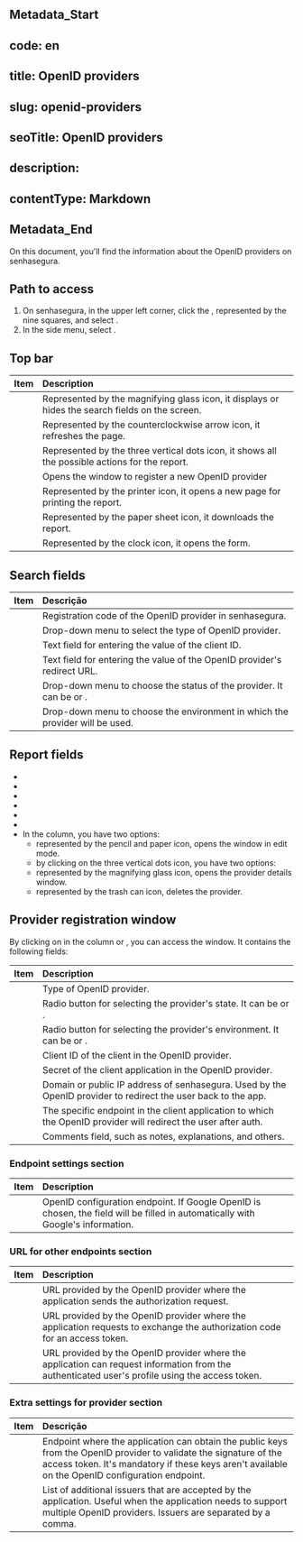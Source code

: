 ## Metadata_Start 
## code: en
## title: OpenID providers 
## slug: openid-providers 
## seoTitle: OpenID providers 
## description:  
## contentType: Markdown 
## Metadata_End
On this document, you'll find the information about the OpenID providers on senhasegura.

## Path to access

1. On senhasegura, in the upper left corner, click the , represented by the nine squares, and select .  
2. In the side menu, select .

## Top bar

| Item  | Description |
| :---- | :---- |
|  | Represented by the magnifying glass icon, it displays or hides the search fields on the screen. |
|  | Represented by the counterclockwise arrow icon, it refreshes the page. |
|  | Represented by the three vertical dots icon, it shows all the possible actions for the report. |
|  | Opens the  window to register a new OpenID provider |
|  | Represented by the printer icon, it opens a new page for printing the report. |
|  | Represented by the paper sheet icon, it downloads the report. |
|  | Represented by the clock icon, it opens the  form. |

## Search fields

| Item | Descrição |
| :---- | :---- |
|  | Registration code of the OpenID provider in senhasegura. |
|  | Drop-down menu to select the type of OpenID provider. |
|  | Text field for entering the value of the client ID. |
|  | Text field for entering the value of the OpenID provider's redirect URL. |
|  | Drop-down menu to choose the status of the provider. It can be  or . |
|  | Drop-down menu to choose the environment in which the provider will be used. |

## Report fields

*   
*   
*   
*   
*   
*   
* In the  column, you have two options:  
  *  represented by the pencil and paper icon, opens the  window in edit mode.  
  *  by clicking on the three vertical dots icon, you have two options:  
    *  represented by the magnifying glass icon, opens the provider details window.  
    *  represented by the trash can icon, deletes the provider.

## Provider registration window

By clicking on  in the  column or , you can access the  window. It contains the following fields:

| Item | Description |
| :---- | :---- |
|  | Type of OpenID provider. |
|  | Radio button for selecting the provider's state. It can be  or . |
|  | Radio button for selecting the provider's environment. It can be  or . |
|  | Client ID of the client in the OpenID provider. |
|  | Secret of the client application in the OpenID provider. |
|  | Domain or public IP address of senhasegura. Used by the OpenID provider to redirect the user back to the app. |
|  | The specific endpoint in the client application to which the OpenID provider will redirect the user after auth. |
|  | Comments field, such as notes, explanations, and others. |

### Endpoint settings section

| Item | Description |
| :---- | :---- |
|  | OpenID configuration endpoint. If Google OpenID is chosen, the field will be filled in automatically with Google's information. |

### URL for other endpoints section

| Item | Description |
| :---- | :---- |
|  | URL provided by the OpenID provider where the application sends the authorization request. |
|  | URL provided by the OpenID provider where the application requests to exchange the authorization code for an access token. |
|  | URL provided by the OpenID provider where the application can request information from the authenticated user's profile using the access token. |

### Extra settings for provider section

| Item | Descrição |
| :---- | :---- |
|  | Endpoint where the application can obtain the public keys from the OpenID provider to validate the signature of the access token. It's mandatory if these keys aren't available on the OpenID configuration endpoint. |
|  | List of additional issuers that are accepted by the application. Useful when the application needs to support multiple OpenID providers. Issuers are separated by a comma. |
